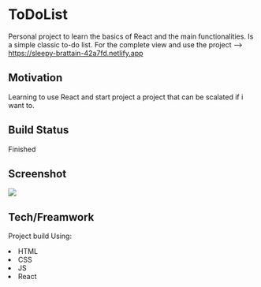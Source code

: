 # ToDoList
Personal project to learn the basics of React and the main functionalities. Is a simple classic to-do list.
For the complete view and use the project  --> https://sleepy-brattain-42a7fd.netlify.app
## Motivation
Learning to use React and start project a project that can be scalated if i want to.
## Build Status
Finished
## Screenshot
 <img src='https://www.peretarrida.com/static/media/todolist.250a32a9b2fb2115d068.PNG'></img>
## Tech/Freamwork
Project build Using:
<list>
  <li>HTML</li>
  <li>CSS</li>
  <li>JS</li>
  <li>React</li>
</list>
